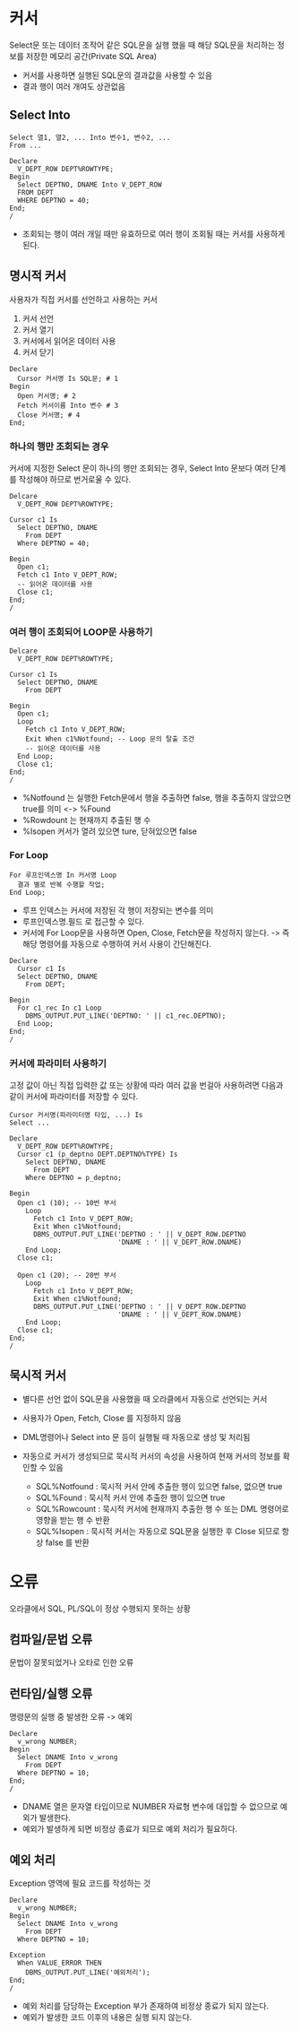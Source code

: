 # 커서
Select문 또는 데이터 조작어 같은 SQL문을 실행 했을 때 해당 SQL문을 처리하는 정보를 저장한 메모리 공간(Private SQL Area)

- 커서를 사용하면 실행된 SQL문의 결과값을 사용할 수 있음
- 결과 행이 여러 개여도 상관없음



## Select Into
```
Select 열1, 열2, ... Into 변수1, 변수2, ...
From ...
```

```
Declare
  V_DEPT_ROW DEPT%ROWTYPE;
Begin
  Select DEPTNO, DNAME Into V_DEPT_ROW
  FROM DEPT
  WHERE DEPTNO = 40;
End;
/
```
- 조회되는 행이 여러 개일 때만 유효하므로 여러 행이 조회될 때는 커서를 사용하게 된다.



## 명시적 커서
사용자가 직접 커서를 선언하고 사용하는 커서

1. 커서 선언
2. 커서 열기
3. 커서에서 읽어온 데이터 사용
4. 커서 닫기
```
Declare
  Cursor 커서명 Is SQL문; # 1
Begin
  Open 커서명; # 2
  Fetch 커서이름 Into 변수 # 3
  Close 커서명; # 4
End;
```

### 하나의 행만 조회되는 경우
커서에 지정한 Select 문이 하나의 행만 조회되는 경우, Select Into 문보다 여러 단계를 작성해야 하므로 번거로울 수 있다.
```
Delcare
  V_DEPT_ROW DEPT%ROWTYPE;

Cursor c1 Is
  Select DEPTNO, DNAME
    From DEPT
  Where DEPTNO = 40;

Begin
  Open c1;
  Fetch c1 Into V_DEPT_ROW;
  -- 읽어온 데이터를 사용
  Close c1;
End;
/
```

### 여러 행이 조회되어 LOOP문 사용하기
```
Delcare
  V_DEPT_ROW DEPT%ROWTYPE;

Cursor c1 Is
  Select DEPTNO, DNAME
    From DEPT

Begin
  Open c1;
  Loop
    Fetch c1 Into V_DEPT_ROW;
    Exit When c1%Notfound; -- Loop 문의 탈출 조건
    -- 읽어온 데이터를 사용
  End Loop;
  Close c1;
End;
/
```
- %Notfound 는 실행한 Fetch문에서 행을 추출하면 false, 행을 추출하지 않았으면 true를 의미 <-> %Found
- %Rowdount 는 현재까지 추출된 행 수
- %Isopen 커서가 열려 있으면 ture, 닫혀있으면 false


### For Loop
```
For 루프인덱스명 In 커서명 Loop
  결과 별로 반복 수행할 작업;
End Loop;
```
- 루프 인덱스는 커서에 저장된 각 행이 저장되는 변수를 의미
- 루프인덱스명.필드 로 접근할 수 있다.
- 커서에 For Loop문을 사용하면 Open, Close, Fetch문을 작성하지 않는다. -> 즉 해당 명령어를 자동으로 수행하여 커서 사용이 간단해진다.

```
Declare
  Cursor c1 Is
  Select DEPTNO, DNAME
    From DEPT;

Begin
  For c1_rec In c1 Loop
    DBMS_OUTPUT.PUT_LINE('DEPTNO: ' || c1_rec.DEPTNO);
  End Loop;
End;
/
```


### 커서에 파라미터 사용하기
고정 값이 아닌 직접 입력한 값 또는 상황에 따라 여러 값을 번걸아 사용하려면 다음과 같이 커서에 파라미터를 저장할 수 있다.
```
Cursor 커서명(파라미터명 타입, ...) Is
Select ...
```

```
Declare
  V_DEPT_ROW DEPT%ROWTYPE;
  Cursor c1 (p_deptno DEPT.DEPTNO%TYPE) Is
    Select DEPTNO, DNAME
      From DEPT
    Where DEPTNO = p_deptno;

Begin
  Open c1 (10); -- 10번 부서
    Loop
      Fetch c1 Into V_DEPT_ROW;
      Exit When c1%Notfound;
      DBMS_OUTPUT.PUT_LINE('DEPTNO : ' || V_DEPT_ROW.DEPTNO
                           'DNAME : ' || V_DEPT_ROW.DNAME)
    End Loop;
  Close c1;

  Open c1 (20); -- 20번 부서
    Loop
      Fetch c1 Into V_DEPT_ROW;
      Exit When c1%Notfound;
      DBMS_OUTPUT.PUT_LINE('DEPTNO : ' || V_DEPT_ROW.DEPTNO
                           'DNAME : ' || V_DEPT_ROW.DNAME)
    End Loop;
  Close c1;
End;
/
```


## 묵시적 커서
- 별다른 선언 없이 SQL문을 사용했을 때 오라클에서 자동으로 선언되는 커서
- 사용자가 Open, Fetch, Close 를 지정하지 않음
- DML명령어나 Select into 문 등이 실행될 때 자동으로 생성 및 처리됨

- 자동으로 커서가 생성되므로 묵시적 커서의 속성을 사용하여 현재 커서의 정보를 확인할 수 있음
  - SQL%Notfound : 묵시적 커서 안에 추출한 행이 있으면 false, 없으면 true
  - SQL%Found : 묵시적 커서 안에 추출한 행이 있으면 true
  - SQL%Rowcount : 묵시적 커서에 현재까지 추출한 행 수 또는 DML 명령어로 영향을 받는 행 수 반환
  - SQL%Isopen : 묵시적 커서는 자동으로 SQL문을 실행한 후 Close 되므로 항상 false 를 반환


# 오류
오라클에서 SQL, PL/SQL이 정상 수행되지 못하는 상황

## 컴파일/문법 오류
문법이 잘못되었거나 오타로 인한 오류

## 런타임/실행 오류
명령문의 실행 중 발생한 오류 -> 예외

```
Declare
  v_wrong NUMBER;
Begin
  Select DNAME Into v_wrong
    From DEPT
  Where DEPTNO = 10;
End;
/
```
- DNAME 열은 문자열 타입이므로 NUMBER 자료형 변수에 대입할 수 없으므로 예외가 발생한다.
- 예외가 발생하게 되면 비정상 종료가 되므로 예외 처리가 필요하다.

## 예외 처리
Exception 영역에 필요 코드를 작성하는 것

```
Declare
  v_wrong NUMBER;
Begin
  Select DNAME Into v_wrong
    From DEPT
  Where DEPTNO = 10;

Exception
  When VALUE_ERROR THEN
    DBMS_OUTPUT.PUT_LINE('예외처리');
End;
/
```
- 예외 처리를 담당하는 Exception 부가 존재하여 비정상 종료가 되지 않는다.
- 예외가 발생한 코드 이후의 내용은 실행 되지 않는다.
